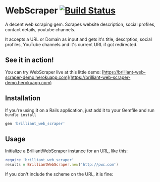 # WebScraper [![Build Status](https://api.travis-ci.com/bkotu6717/brilliant_web_scraper.svg)](https://travis-ci.com/bkotu6717/brilliant_web_scraper)

A decent web scraping gem. Scrapes website description, social profiles, contact details, youtube channels.


It accepts a URL or Domain as input and gets it's title, descrptios, social profiles, YouTube channels and it's current URL if got redirected.


## See it in action!

You can try WebScraper live at this little demo: [https://brilliant-web-scraper-demo.herokuapp.com](https://brilliant-web-scraper-demo.herokuapp.com)

## Installation


If you're using it on a Rails application, just add it to your Gemfile and run `bundle install`

```ruby
gem 'brilliant_web_scraper'
```

## Usage

Initialize a BrilliantWebScraper instance for an URL, like this:

```ruby
require 'brilliant_web_scraper'
results = BrilliantWebScraper.new('http://pwc.com')
```

If you don't include the scheme on the URL, it is fine:
